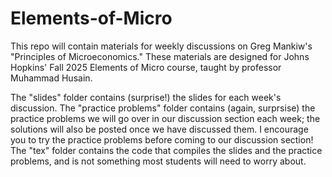 # Elements-of-Micro

This repo will contain materials for weekly discussions on Greg Mankiw's "Principles of Microeconomics." These materials are designed for Johns Hopkins' Fall 2025 Elements of Micro course, taught by professor Muhammad Husain.

The "slides" folder contains (surprise!) the slides for each week's discussion. The "practice problems" folder contains (again, surprsise) the practice problems we will go over in our discussion section each week; the solutions will also be posted once we have discussed them. I encourage you to try the practice problems before coming to our discussion section! The "tex" folder contains the code that compiles the slides and the practice problems, and is not something most students will need to worry about.
